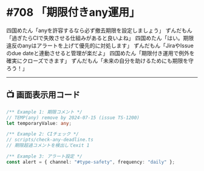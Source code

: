 # #708 「期限付きany運用」

四国めたん「anyを許容するなら必ず撤去期限を設定しましょう」
ずんだもん「過ぎたらCIで失敗させる仕組みがあると良いよね」
四国めたん「はい。期限違反のanyはアラートを上げて優先的に対処します」
ずんだもん「JiraやIssueのdue dateと連動させると管理が楽だよ」
四国めたん「期限付き運用で例外を確実にクローズできます」
ずんだもん「未来の自分を助けるためにも期限を守ろう！」

---

## 📺 画面表示用コード

```typescript
/** Example 1: 期限コメント */
// TEMP(any) remove by 2024-07-15 (issue TS-1200)
let temporaryValue: any;

/** Example 2: CIチェック */
// scripts/check-any-deadline.ts
// 期限超過コメントを検出してexit 1

/** Example 3: アラート設定 */
const alert = { channel: "#type-safety", frequency: "daily" };
```
